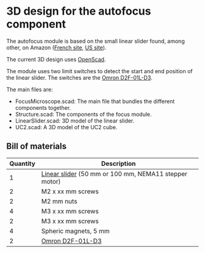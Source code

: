 
# 3D design for the autofocus component

The autofocus module is based on the small linear slider found, among other, on Amazon ([French site](https://www.amazon.fr/dp/B08Y6VZMC8?ref=ppx_yo2ov_dt_b_product_details&th=1), [US site](https://www.amazon.com/s?k=Linear+Rail+50mm+nema11&crid=AHAYTX9E18IR&sprefix=linear+rail+50mm+nema%2Caps%2C635&ref=nb_sb_noss)).

The current 3D design uses [OpenScad](https://openscad.org/).

The module uses two limit switches to detect the start and end position of the linear slider. The switches are the [Omron D2F-01L-D3](https://omronfs.omron.com/en_US/ecb/products/pdf/en-d2f.pdf).


The main files are:

* FocusMicroscope.scad: The main file that bundles the different components together.
* Structure.scad: The components of the focus module.
* LinearSlider.scad: 3D model of the linear slider.
* UC2.scad: A 3D model of the UC2 cube.

## Bill of materials

| Quantity | Description |
|----------|-------------|
| 1 | [Linear slider](https://www.amazon.com/s?k=Linear+Rail+50mm+nema11&crid=AHAYTX9E18IR&sprefix=linear+rail+50mm+nema%2Caps%2C635&ref=nb_sb_noss) (50 mm or 100 mm, NEMA11 stepper motor) |
| 2 | M2 x xx mm screws  |
| 2 | M2 mm nuts |
| 4 | M3 x xx mm screws |
| 2 | M3 x xx mm screws |
| 4 | Spheric magnets, 5 mm |
| 2 | [Omron D2F-01L-D3](https://omronfs.omron.com/en_US/ecb/products/pdf/en-d2f.pdf) |







